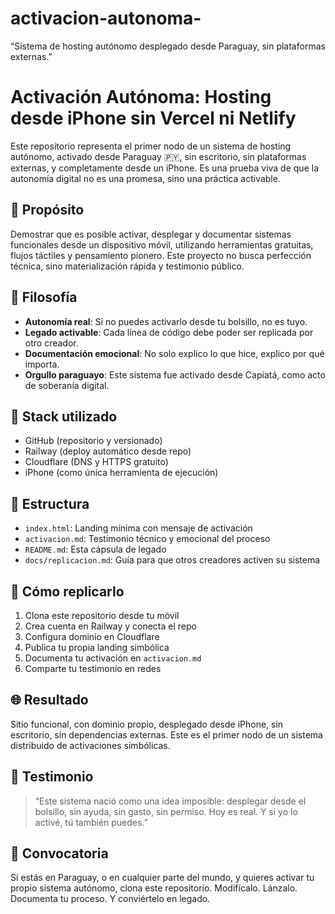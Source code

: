 # activacion-autonoma-
“Sistema de hosting autónomo desplegado desde Paraguay, sin plataformas externas.”
# Activación Autónoma: Hosting desde iPhone sin Vercel ni Netlify

Este repositorio representa el primer nodo de un sistema de hosting autónomo, activado desde Paraguay 🇵🇾, sin escritorio, sin plataformas externas, y completamente desde un iPhone. Es una prueba viva de que la autonomía digital no es una promesa, sino una práctica activable.

## 🚀 Propósito

Demostrar que es posible activar, desplegar y documentar sistemas funcionales desde un dispositivo móvil, utilizando herramientas gratuitas, flujos táctiles y pensamiento pionero. Este proyecto no busca perfección técnica, sino materialización rápida y testimonio público.

## 🧠 Filosofía

- **Autonomía real**: Si no puedes activarlo desde tu bolsillo, no es tuyo.
- **Legado activable**: Cada línea de código debe poder ser replicada por otro creador.
- **Documentación emocional**: No solo explico lo que hice, explico por qué importa.
- **Orgullo paraguayo**: Este sistema fue activado desde Capiatá, como acto de soberanía digital.

## 🔧 Stack utilizado

- GitHub (repositorio y versionado)
- Railway (deploy automático desde repo)
- Cloudflare (DNS y HTTPS gratuito)
- iPhone (como única herramienta de ejecución)

## 📂 Estructura

- `index.html`: Landing mínima con mensaje de activación
- `activacion.md`: Testimonio técnico y emocional del proceso
- `README.md`: Esta cápsula de legado
- `docs/replicacion.md`: Guía para que otros creadores activen su sistema

## 🧪 Cómo replicarlo

1. Clona este repositorio desde tu móvil
2. Crea cuenta en Railway y conecta el repo
3. Configura dominio en Cloudflare
4. Publica tu propia landing simbólica
5. Documenta tu activación en `activacion.md`
6. Comparte tu testimonio en redes

## 🌐 Resultado

Sitio funcional, con dominio propio, desplegado desde iPhone, sin escritorio, sin dependencias externas. Este es el primer nodo de un sistema distribuido de activaciones simbólicas.

## 📝 Testimonio

> “Este sistema nació como una idea imposible: desplegar desde el bolsillo, sin ayuda, sin gasto, sin permiso. Hoy es real. Y si yo lo activé, tú también puedes.”

## 📣 Convocatoria

Si estás en Paraguay, o en cualquier parte del mundo, y quieres activar tu propio sistema autónomo, clona este repositorio. Modifícalo. Lánzalo. Documenta tu proceso. Y conviértelo en legado.

